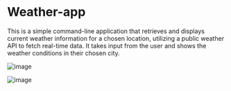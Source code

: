 # Weather-app

This is a simple command-line application that retrieves and displays current weather information for a chosen location, utilizing a public weather API to fetch real-time data. It takes input from the user and shows the weather conditions in their chosen city.


![image](https://github.com/user-attachments/assets/5db86c40-55f9-43de-94a9-aeba942f4570)



![image](https://github.com/user-attachments/assets/ab471187-0739-428f-bc18-00fcf8fb3134)

